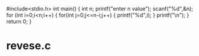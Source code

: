 #include<stdio.h>
int main()
 {
     int n;
    printf("enter n value");
    scanf("%d",&n);
    for (int i=0;i<n;i++)
    {
        for(int j=0;j<=n-i;j++)
        {
        printf("%d",i);
    }
    printf("\n");
}
return 0;
}
 # revese.c
